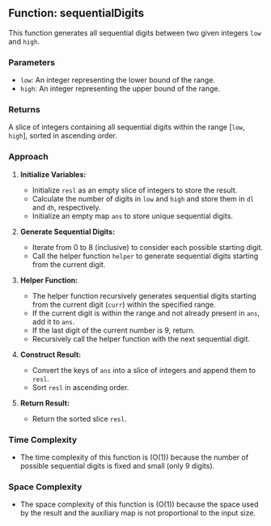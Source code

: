 ## Function: sequentialDigits

This function generates all sequential digits between two given integers `low` and `high`.

### Parameters

- `low`: An integer representing the lower bound of the range.
- `high`: An integer representing the upper bound of the range.

### Returns

A slice of integers containing all sequential digits within the range [`low`, `high`], sorted in ascending order.

### Approach

1. **Initialize Variables:**
   - Initialize `resl` as an empty slice of integers to store the result.
   - Calculate the number of digits in `low` and `high` and store them in `dl` and `dh`, respectively.
   - Initialize an empty map `ans` to store unique sequential digits.

2. **Generate Sequential Digits:**
   - Iterate from 0 to 8 (inclusive) to consider each possible starting digit.
   - Call the helper function `helper` to generate sequential digits starting from the current digit.

3. **Helper Function:**
   - The helper function recursively generates sequential digits starting from the current digit (`curr`) within the specified range.
   - If the current digit is within the range and not already present in `ans`, add it to `ans`.
   - If the last digit of the current number is 9, return.
   - Recursively call the helper function with the next sequential digit.

4. **Construct Result:**
   - Convert the keys of `ans` into a slice of integers and append them to `resl`.
   - Sort `resl` in ascending order.

5. **Return Result:**
   - Return the sorted slice `resl`.

### Time Complexity
- The time complexity of this function is \(O(1)\) because the number of possible sequential digits is fixed and small (only 9 digits).

### Space Complexity
- The space complexity of this function is \(O(1)\) because the space used by the result and the auxiliary map is not proportional to the input size.
